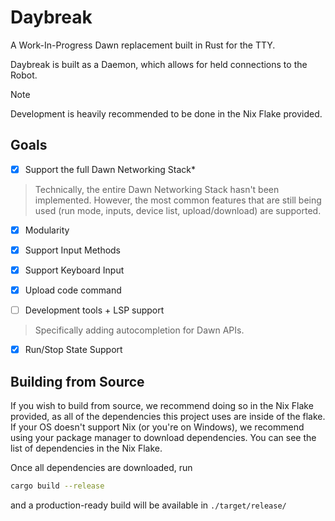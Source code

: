 # Daybreak

A Work-In-Progress Dawn replacement built in Rust for the TTY.

Daybreak is built as a Daemon, which allows for held connections to the Robot.

> [!NOTE]
> Development is heavily recommended to be done in the Nix Flake provided.

## Goals

- [x] Support the full Dawn Networking Stack*

> Technically, the entire Dawn Networking Stack hasn't been implemented. However, the most common features that are still being used (run mode, inputs, device list, upload/download) are supported.

- [x] Modularity

- [x] Support Input Methods
- [x] Support Keyboard Input
- [x] Upload code command
- [ ] Development tools + LSP support

> Specifically adding autocompletion for Dawn APIs.

- [x] Run/Stop State Support

## Building from Source

If you wish to build from source, we recommend doing so in the Nix Flake provided, as all of the dependencies
this project uses are inside of the flake. If your OS doesn't support Nix (or you're on Windows), we recommend
using your package manager to download dependencies. You can see the list of dependencies in the Nix Flake.

Once all dependencies are downloaded, run

```sh
cargo build --release
```

and a production-ready build will be available in `./target/release/`
